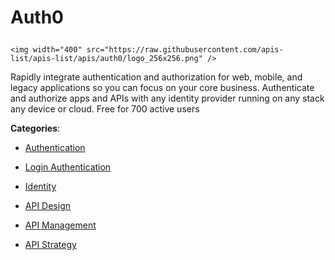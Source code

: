 # Auth0<p align="center">
    <img width="400" src="https://raw.githubusercontent.com/apis-list/apis-list/apis/auth0/logo_256x256.png" />
</p>

Rapidly integrate authentication and authorization for web, mobile, and legacy applications so you can focus on your core business. Authenticate and authorize apps and APIs with any identity provider running on any stack any device or cloud. Free for 700 active users

**Categories**:

- [Authentication](https://github/apis-list/apis-list#authentication)

- [Login Authentication](https://github/apis-list/apis-list#login-authentication)

- [Identity](https://github/apis-list/apis-list#identity)

- [API Design](https://github/apis-list/apis-list#api-design)

- [API Management](https://github/apis-list/apis-list#api-management)

- [API Strategy](https://github/apis-list/apis-list#api-strategy)





